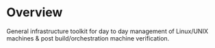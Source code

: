 Overview
========
General infrastructure toolkit for day to day management of Linux/UNIX machines & post build/orchestration machine verification.

